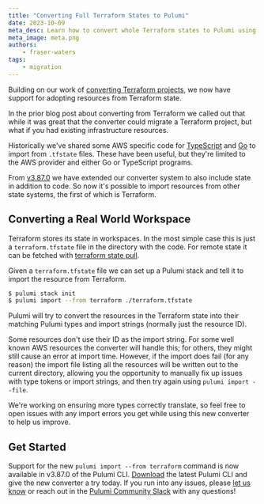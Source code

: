 ```yaml
---
title: "Converting Full Terraform States to Pulumi"
date: 2023-10-09
meta_desc: Learn how to convert whole Terraform states to Pulumi using the new Terraform converter
meta_image: meta.png
authors:
    - fraser-waters
tags:
    - migration
---
```


Building on our work of [converting Terraform projects](/docs/converting-full-terraform-programs-to-pulumi), we now have support for adopting resources from Terraform state.

<!--more-->

In the prior blog post about converting from Terraform we called out that while it was great that the converter could migrate a Terraform project, but what if you had existing infrastructure resources.

Historically we've shared some AWS specific code for [TypeScript](https://github.com/pulumi/tf2pulumi/blob/master/misc/import/import.ts) and [Go](https://github.com/pulumi/tf2pulumi/blob/master/misc/import-go/import.go) to import from `.tfstate` files. These have been useful, but they're limited to the AWS provider and either Go or TypeScript programs.

From [v3.87.0](/docs/install) we have extended our converter system to also include state in addition to code. So now it's possible to import resources from other state systems, the first of which is Terraform.

## Converting a Real World Workspace

Terraform stores its state in workspaces. In the most simple case this is just a `terraform.tfstate` file in the directory with the code. For remote state it can be fetched with [terraform state pull](https://developer.hashicorp.com/terraform/cli/commands/state/pull).

Given a `terraform.tfstate` file we can set up a Pulumi stack and tell it to import the resource from Terraform.

```bash
$ pulumi stack init
$ pulumi import --from terraform ./terraform.tfstate
```

Pulumi will try to convert the resources in the Terraform state into their matching Pulumi types and import strings (normally just the resource ID).

Some resources don't use their ID as the import string. For some well known AWS resources the converter will handle this; for others, they might still cause an error at import time. However, if the import does fail (for any reason) the import file listing all the resources will be written out to the current directory, allowing you the opportunity to manually fix up issues with type tokens or import strings, and then try again using `pulumi import --file`.

We're working on ensuring more types correctly translate, so feel free to open issues with any import errors you get while using this new converter to help us improve.

## Get Started

Support for the new `pulumi import --from terraform` command is now available in v3.87.0 of the Pulumi CLI. [Download](/docs/install/) the latest Pulumi CLI and give the new converter a try today. If you run into any issues, please [let us know](https://github.com/pulumi/pulumi/issues/new/choose) or reach out in the [Pulumi Community Slack](https://slack.pulumi.com) with any questions!

